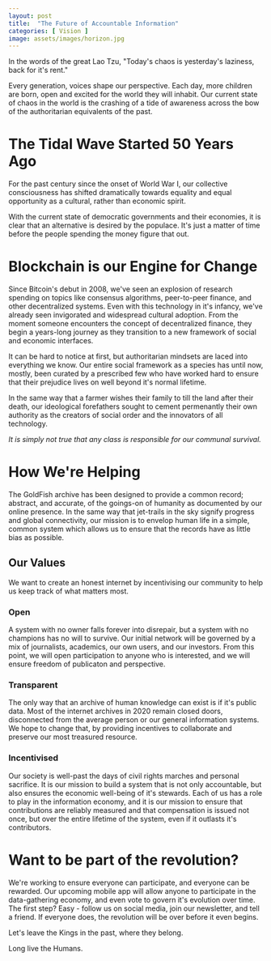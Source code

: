 ```yaml
---
layout: post
title:  "The Future of Accountable Information"
categories: [ Vision ]
image: assets/images/horizon.jpg
---
```

In the words of the great Lao Tzu, "Today's chaos is yesterday's laziness, back for it's rent."

Every generation, voices shape our perspective. Each day, more children are born, open and excited for the world they will inhabit. Our current state of chaos in the world is the crashing of a tide of awareness across the bow of the authoritarian equivalents of the past. 

# The Tidal Wave Started 50 Years Ago
For the past century since the onset of World War I, our collective consciousness has shifted dramatically towards equality and equal opportunity as a cultural, rather than economic spirit. 

With the current state of democratic governments and their economies, it is clear that an alternative is desired by the populace. It's just a matter of time before the people spending the money figure that out. 

# Blockchain is our Engine for Change
Since Bitcoin's debut in 2008, we've seen an explosion of research spending on topics like consensus algorithms, peer-to-peer finance, and other decentralized systems. Even with this technology in it's infancy, we've already seen invigorated and widespread cultural adoption. From the moment someone encounters the concept of decentralized finance, they begin a years-long journey as they transition to a new framework of social and economic interfaces. 

It can be hard to notice at first, but authoritarian mindsets are laced into everything we know. Our entire social framework as a species has until now, mostly, been curated by a prescribed few who have worked hard to ensure that their prejudice lives on well beyond it's normal lifetime. 

In the same way that a farmer wishes their family to till the land after their death, our ideological forefathers sought to cement permenantly their own authority as the creators of social order and the innovators of all technology. 

*It is simply not true that any class is responsible for our communal survival.*

# How We're Helping
The GoldFish archive has been designed to provide a common record; abstract, and accurate, of the goings-on of humanity as documented by our online presence. In the same way that jet-trails in the sky signify progress and global connectivity, our mission is to envelop human life in a simple, common system which allows us to ensure that the records have as little bias as possible.

## Our Values
We want to create an honest internet by incentivising our community to help us keep track of what matters most.

### Open 
A system with no owner falls forever into disrepair, but a system with no champions has no will to survive. Our initial network will be governed by a mix of journalists, academics, our own users, and our investors. From this point, we will open participation to anyone who is interested, and we will ensure freedom of publicaton and perspective.

### Transparent
The only way that an archive of human knowledge can exist is if it's public data. Most of the internet archives in 2020 remain closed doors, disconnected from the average person or our general information systems. We hope to change that, by providing incentives to collaborate and preserve our most treasured resource.

### Incentivised
Our society is well-past the days of civil rights marches and personal sacrifice. It is our mission to build a system that is not only accountable, but also ensures the economic well-being of it's stewards. Each of us has a role to play in the information economy, and it is our mission to ensure that contributions are reliably measured and that compensation is issued not once, but over the entire lifetime of the system, even if it outlasts it's contributors.

# Want to be part of the revolution?
We're working to ensure everyone can participate, and everyone can be rewarded. Our upcoming mobile app will allow anyone to participate in the data-gathering economy, and even vote to govern it's evolution over time. The first step? Easy - follow us on social media, join our newsletter, and tell a friend. If everyone does, the revolution will be over before it even begins. 

Let's leave the Kings in the past, where they belong. 

Long live the Humans. 
